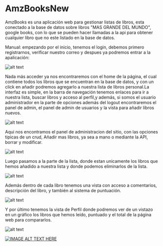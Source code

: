 # AmzBooksNew

AmzBooks es una aplicación web para gestionar listas de libros, esta conectado a la base de datos sobre libros "MAS GRANDE DEL MUNDO", google books, con lo que se pueden hacer llamadas a la api para obtener cualquier libro que no este listado en la base de datos.

Manual: empezando por el inicio, tenemos el login, debemos primero registrarnos, verificar nuestro correo y despues ya podremos entrar a la apalicación:

![alt text](https://i.ibb.co/Kj0SrHD/image.png)


Nada más acceder ya nos encontraremos con el home de la página, el cual contiene todos los libros que se encuentran en la base de datos, y con un click en añadir podremos agregarlo a nuestra lista de libros personal.La interfaz es simple, en la barra de navegación tenemos enlaces para ir a nuestra lista, buscar libros y acceso al perfil,y además, si somos el usuario administrador en la parte de opciones además del logout encontraremos el panel de admin, el panel de admin de usuarios y la vista para añadir libros nuevos.

![alt text](https://i.ibb.co/2WZmD9t/image.png)

Aqui nos encontramos el panel de administracion del sitio, con las opciones tipicas de un crud, Añadir mas libros, ya sea a mano o mediante la API, borrar y modificar.

![alt text](https://i.ibb.co/XbS7D41/image.png)

Luego pasamos a la parte de la lista, donde estan unicamente los libros que hemos añadido a nuestra lista y donde podemos eliminarlos de la lista.


![alt text](https://i.ibb.co/ZH2TNFW/image.png)

Además dentro de cada libro tenemos una vista con acceso a comentarios, descripción del libro, y también al sistema de puntuación.


![alt text](https://i.ibb.co/DVr9tBg/image.png)

Y por último tenemos la vista de Perfil donde podremos ver de un vistazo en un gráfico los libros que hemos leído, puntuado y el total de la página web para compararlos.

![alt text](https://i.ibb.co/6vCrDWR/image.png)



[![IMAGE ALT TEXT HERE](https://img.youtube.com/vi/OOug2tNZL-Q/0.jpg)](https://www.youtube.com/watch?v=OOug2tNZL-Q)
